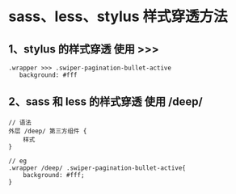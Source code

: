 # sass、less、stylus 样式穿透方法

## 1、stylus 的样式穿透 使用 >>>

```
.wrapper >>> .swiper-pagination-bullet-active
   background: #fff
```

## 2、sass 和 less 的样式穿透 使用 /deep/

```
// 语法
外层 /deep/ 第三方组件 {
    样式
}

// eg
.wrapper /deep/ .swiper-pagination-bullet-active{
    background: #fff;
}
```
